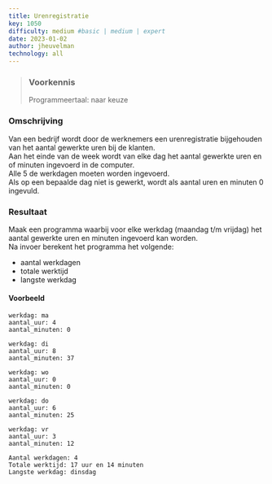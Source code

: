 ```yaml
---
title: Urenregistratie
key: 1050
difficulty: medium #basic | medium | expert
date: 2023-01-02
author: jheuvelman
technology: all
---
```






> ### Voorkennis
> Programmeertaal: naar keuze

### Omschrijving
Van een bedrijf wordt door de werknemers een urenregistratie bijgehouden van het aantal gewerkte uren bij de klanten.  
Aan het einde van de week wordt van elke dag het aantal gewerkte uren en of minuten ingevoerd in de computer.  
Alle 5 de werkdagen moeten worden ingevoerd.  
Als op een bepaalde dag niet is gewerkt, wordt als aantal uren en minuten 0 ingevuld.

### Resultaat
Maak een programma waarbij voor elke werkdag (maandag t/m vrijdag) het aantal gewerkte uren en minuten ingevoerd kan worden.  
Na invoer berekent het programma het volgende:

- aantal werkdagen
- totale werktijd
- langste werkdag

#### Voorbeeld
```shell
werkdag: ma
aantal_uur: 4
aantal_minuten: 0

werkdag: di
aantal_uur: 8
aantal_minuten: 37

werkdag: wo
aantal_uur: 0
aantal_minuten: 0

werkdag: do
aantal_uur: 6
aantal_minuten: 25

werkdag: vr
aantal_uur: 3
aantal_minuten: 12

Aantal werkdagen: 4
Totale werktijd: 17 uur en 14 minuten
Langste werkdag: dinsdag
```
